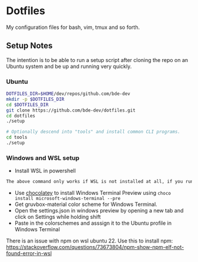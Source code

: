# Dotfiles

My configuration files for bash, vim, tmux and so forth.

## Setup Notes

The intention is to be able to run a setup script after cloning the repo on an Ubuntu system and be up and running very quickly.

### Ubuntu

```bash
DOTFILES_DIR=$HOME/dev/repos/github.com/bde-dev
mkdir -p $DOTFILES_DIR
cd $DOTFILES_DIR
git clone https://github.com/bde-dev/dotfiles.git
cd dotfiles
./setup

# Optionally descend into "tools" and install common CLI programs.
cd tools
./setup
```

### Windows and WSL setup

- Install WSL in powershell

```bash
The above command only works if WSL is not installed at all, if you run wsl --install and see the WSL help text, please try running wsl --list --online to see a list of available distros and run wsl --install -d <DistroName> to install a distro. To uninstall WSL, see Uninstall legacy version of WSL or unregister or uninstall a Linux distribution.
```

- Use [chocolatey](https://chocolatey.org/install) to install Windows Terminal Preview using `choco install microsoft-windows-terminal --pre`
- Get gruvbox-material color scheme for Windows Terminal.
- Open the settings.json in windows preview by opening a new tab and click on Settings while holding shift
- Paste in the colorschemes and asssign it to the Ubuntu profile in Windows Terminal

There is an issue with npm on wsl ubuntu 22. Use this to install npm: <https://stackoverflow.com/questions/73673804/npm-show-npm-elf-not-found-error-in-wsl>
